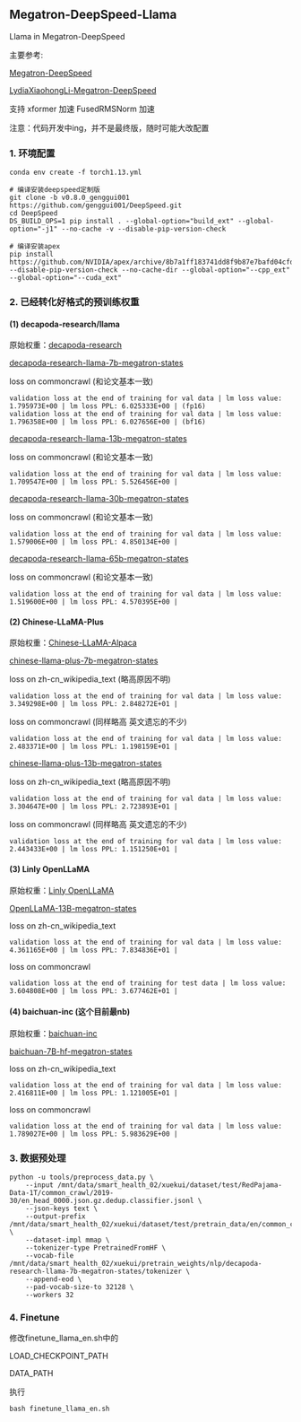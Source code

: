 ## Megatron-DeepSpeed-Llama
Llama in Megatron-DeepSpeed

主要参考:

[Megatron-DeepSpeed](https://github.com/microsoft/Megatron-DeepSpeed)

[LydiaXiaohongLi-Megatron-DeepSpeed](https://github.com/LydiaXiaohongLi/Megatron-DeepSpeed)

支持 xformer 加速 FusedRMSNorm 加速

注意：代码开发中ing，并不是最终版，随时可能大改配置


### 1. 环境配置
```
conda env create -f torch1.13.yml

# 编译安装deepspeed定制版
git clone -b v0.8.0_genggui001 https://github.com/genggui001/DeepSpeed.git
cd DeepSpeed
DS_BUILD_OPS=1 pip install . --global-option="build_ext" --global-option="-j1" --no-cache -v --disable-pip-version-check

# 编译安装apex
pip install https://github.com/NVIDIA/apex/archive/8b7a1ff183741dd8f9b87e7bafd04cfde99cea28.zip --disable-pip-version-check --no-cache-dir --global-option="--cpp_ext" --global-option="--cuda_ext"
```

### 2. 已经转化好格式的预训练权重

#### (1) decapoda-research/llama
原始权重：[decapoda-research](https://huggingface.co/decapoda-research)

[decapoda-research-llama-7b-megatron-states](https://huggingface.co/genggui001/decapoda-research-llama-7b-megatron-states)

loss on commoncrawl (和论文基本一致)
```
validation loss at the end of training for val data | lm loss value: 1.795973E+00 | lm loss PPL: 6.025333E+00 | (fp16)
validation loss at the end of training for val data | lm loss value: 1.796358E+00 | lm loss PPL: 6.027656E+00 | (bf16)
```

[decapoda-research-llama-13b-megatron-states](https://huggingface.co/genggui001/decapoda-research-llama-13b-megatron-states)

loss on commoncrawl (和论文基本一致)
```
validation loss at the end of training for val data | lm loss value: 1.709547E+00 | lm loss PPL: 5.526456E+00 |
```

[decapoda-research-llama-30b-megatron-states](https://huggingface.co/genggui001/decapoda-research-llama-30b-megatron-states)

loss on commoncrawl (和论文基本一致)
```
validation loss at the end of training for val data | lm loss value: 1.579006E+00 | lm loss PPL: 4.850134E+00 |
```

[decapoda-research-llama-65b-megatron-states](https://huggingface.co/genggui001/decapoda-research-llama-65b-megatron-states)

loss on commoncrawl (和论文基本一致)
```
validation loss at the end of training for val data | lm loss value: 1.519600E+00 | lm loss PPL: 4.570395E+00 |
```

#### (2) Chinese-LLaMA-Plus
原始权重：[Chinese-LLaMA-Alpaca](https://github.com/ymcui/Chinese-LLaMA-Alpaca)

[chinese-llama-plus-7b-megatron-states](https://huggingface.co/genggui001/chinese-llama-plus-7b-megatron-states)

loss on zh-cn_wikipedia_text (略高原因不明)
```
validation loss at the end of training for val data | lm loss value: 3.349298E+00 | lm loss PPL: 2.848272E+01 |
```

loss on commoncrawl (同样略高 英文遗忘的不少)
```
validation loss at the end of training for val data | lm loss value: 2.483371E+00 | lm loss PPL: 1.198159E+01 | 
```

[chinese-llama-plus-13b-megatron-states](https://huggingface.co/genggui001/chinese-llama-plus-13b-megatron-states)

loss on zh-cn_wikipedia_text (略高原因不明)
```
validation loss at the end of training for val data | lm loss value: 3.304647E+00 | lm loss PPL: 2.723893E+01 |
```

loss on commoncrawl (同样略高 英文遗忘的不少)
```
validation loss at the end of training for val data | lm loss value: 2.443433E+00 | lm loss PPL: 1.151250E+01 |
```

#### (3) Linly OpenLLaMA
原始权重：[Linly OpenLLaMA](https://github.com/CVI-SZU/Linly)

[OpenLLaMA-13B-megatron-states](https://huggingface.co/genggui001/OpenLLaMA-13B-megatron-states)

loss on zh-cn_wikipedia_text
```
validation loss at the end of training for val data | lm loss value: 4.361165E+00 | lm loss PPL: 7.834836E+01 |
```

loss on commoncrawl
```
validation loss at the end of training for test data | lm loss value: 3.604808E+00 | lm loss PPL: 3.677462E+01 | 
```

#### (4) baichuan-inc (这个目前最nb)
原始权重：[baichuan-inc](https://huggingface.co/baichuan-inc)

[baichuan-7B-hf-megatron-states](https://huggingface.co/genggui001/baichuan-7B-hf-megatron-states)

loss on zh-cn_wikipedia_text
```
validation loss at the end of training for val data | lm loss value: 2.416811E+00 | lm loss PPL: 1.121005E+01 | 
```

loss on commoncrawl
```
validation loss at the end of training for val data | lm loss value: 1.789027E+00 | lm loss PPL: 5.983629E+00 | 
```

### 3. 数据预处理
```
python -u tools/preprocess_data.py \
    --input /mnt/data/smart_health_02/xuekui/dataset/test/RedPajama-Data-1T/common_crawl/2019-30/en_head_0000.json.gz.dedup.classifier.jsonl \
    --json-keys text \
    --output-prefix /mnt/data/smart_health_02/xuekui/dataset/test/pretrain_data/en/common_crawl_2019_30_tmp \
    --dataset-impl mmap \
    --tokenizer-type PretrainedFromHF \
    --vocab-file /mnt/data/smart_health_02/xuekui/pretrain_weights/nlp/decapoda-research-llama-7b-megatron-states/tokenizer \
    --append-eod \
    --pad-vocab-size-to 32128 \
    --workers 32
```


### 4. Finetune


修改finetune_llama_en.sh中的

LOAD_CHECKPOINT_PATH

DATA_PATH

执行

```
bash finetune_llama_en.sh
```




